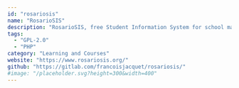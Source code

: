 ```yaml
---
id: "rosariosis"
name: "RosarioSIS"
description: "RosarioSIS, free Student Information System for school management."
tags:
  - "GPL-2.0"
  - "PHP"
category: "Learning and Courses"
website: "https://www.rosariosis.org/"
github: "https://gitlab.com/francoisjacquet/rosariosis/"
#image: "/placeholder.svg?height=300&width=400"
---
```


